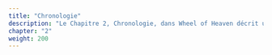 ```yaml
---
title: "Chronologie"
description: "Le Chapitre 2, Chronologie, dans Wheel of Heaven décrit une série d'époques, chacune correspondant à un signe du zodiaque, commençant par l'Âge du Capricorne jusqu'à l'Âge du Verseau. Il explore les activités et l'influence des Elohim, une civilisation extraterrestre avancée, à travers ces âges. Ce voyage comprend leurs expérimentations génétiques, la création de vie artificielle et la formation des écosystèmes terrestres. Des événements bibliques clés sont réinterprétés, suggérant une connexion profonde entre les Elohim et l'humanité. Le récit traverse ces époques historiques, indiquant l'influence continue des Elohim sur la Terre et ses formes de vie."
chapter: "2"
weight: 200
---
```


